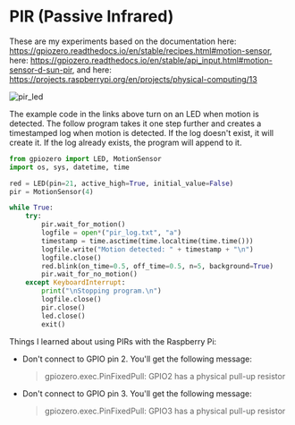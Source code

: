 # PIR (Passive Infrared)

These are my experiments based on the documentation here: https://gpiozero.readthedocs.io/en/stable/recipes.html#motion-sensor, here: https://gpiozero.readthedocs.io/en/stable/api_input.html#motion-sensor-d-sun-pir, and here: https://projects.raspberrypi.org/en/projects/physical-computing/13

![pir_led](https://user-images.githubusercontent.com/13591438/38474573-f6e08a36-3b65-11e8-8514-d0ba14bab33f.png)

The example code in the links above turn on an LED when motion is detected. The follow program takes it one step further and creates a timestamped log when motion is detected. If the log doesn't exist, it will create it. If the log already exists, the program will append to it. 

```Python
from gpiozero import LED, MotionSensor
import os, sys, datetime, time

red = LED(pin=21, active_high=True, initial_value=False)
pir = MotionSensor(4)

while True:
    try:
        pir.wait_for_motion()
        logfile = open*("pir_log.txt", "a")
        timestamp = time.asctime(time.localtime(time.time()))
        logfile.write("Motion detected: " + timestamp + "\n")
        logfile.close()
        red.blink(on_time=0.5, off_time=0.5, n=5, background=True)
        pir.wait_for_no_motion()
    except KeyboardInterrupt:
        print("\nStopping program.\n")
        logfile.close()
        pir.close()
        led.close()
        exit()
```

Things I learned about using PIRs with the Raspberry Pi:
* Don't connect to GPIO pin 2. You'll get the following message:
   > gpiozero.exec.PinFixedPull: GPIO2 has a physical pull-up resistor
* Don't connect to GPIO pin 3. You'll get the following message:
   > gpiozero.exec.PinFixedPull: GPIO3 has a physical pull-up resistor
